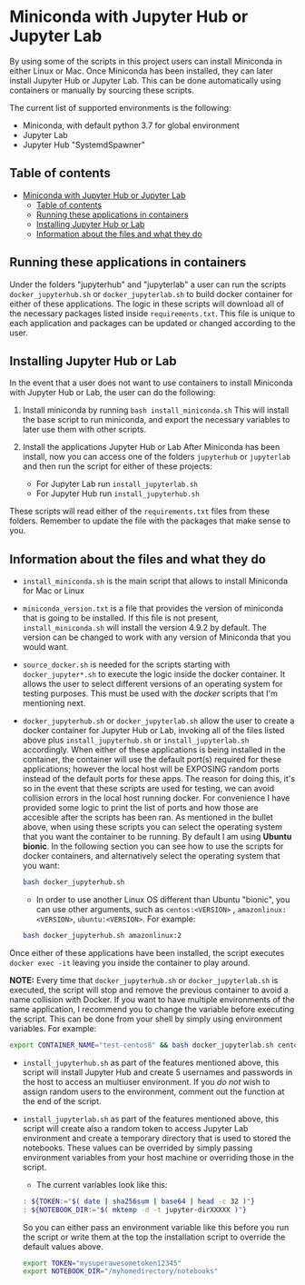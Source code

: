 # Miniconda with Jupyter Hub or Jupyter Lab

By using some of the scripts in this project users can install Miniconda in either Linux or Mac. Once Miniconda has been installed, they can later install Jupyter Hub or Jupyter Lab.
This can be done automatically using containers or manually by sourcing these scripts.

The current list of supported environments is the following:

* Miniconda, with default python 3.7 for global environment
* Jupyter Lab
* Jupyter Hub "SystemdSpawner"

## Table of contents

- [Miniconda with Jupyter Hub or Jupyter Lab](#miniconda-with-jupyter-hub-or-jupyter-lab)
  * [Table of contents](#table-of-contents)
  * [Running these applications in containers](#running-these-applications-in-containers)
  * [Installing Jupyter Hub or Lab](#installing-jupyter-hub-or-lab)
  * [Information about the files and what they do](#information-about-the-files-and-what-they-do)

## Running these applications in containers

Under the folders "jupyterhub" and "jupyterlab" a user can run the scripts `docker_jupyterhub.sh` or `docker_jupyterlab.sh` to build docker container for either of these applications.
The logic in these scripts will download all of the necessary packages listed inside `requirements.txt`. This file is unique to each application and packages can be updated or changed according to the user.


## Installing Jupyter Hub or Lab 

In the event that a user does not want to use containers to install Miniconda with Jupyter Hub or Lab, the user can do the following:

1. Install miniconda by running `bash install_miniconda.sh`
This will install the base script to run miniconda, and export the necessary variables to later use them with other scripts.

2. Install the applications Jupyter Hub or Lab
After Miniconda has been install, now you can access one of the folders `jupyterhub` or `jupyterlab` and then run the script for either of these projects:
    * For Jupyter Lab run `install_jupyterlab.sh`
    * For Jupyter Hub run `install_jupyterhub.sh`

These scripts will read either of the `requirements.txt` files from these folders. Remember to update the file with the packages that make sense to you.


## Information about the files and what they do

* `install_miniconda.sh` is the main script that allows to install Miniconda for Mac or Linux

* `miniconda_version.txt` is a file that provides the version of miniconda that is going to be installed. If this file is not present, `install_miniconda.sh` will install the version 4.9.2 by default. The version can be changed to work with any version of Miniconda that you would want.

* `source_docker.sh` is needed for the scripts starting with `docker_jupyter*.sh` to execute the logic inside the docker container. It allows the user to select different versions of an operating system for testing purposes. This must be used with the _docker_ scripts that I'm mentioning next.

* `docker_jupyterhub.sh` or `docker_jupyterlab.sh` allow the user to create a docker container for Jupyter Hub or Lab, invoking all of the files listed above plus `install_jupyterhub.sh` or `install_jupyterlab.sh` accordingly.
When either of these applications is being installed in the container, the container will use the default port(s) required for these applications; however the local host will be EXPOSING random ports instead of the default ports for these apps. 
The reason for doing this, it's so in the event that these scripts are used for testing, we can avoid collision errors in the local host running docker.  For convenience I have provided some logic to print the list of ports and how those are accesible after the scripts has been ran.
As mentioned in the bullet above, when using these scripts you can select the operating system that you want the container to be running. By default I am using **Ubuntu bionic**.
In the following section you can see how to use the scripts for docker containers, and alternatively select the operating system that you want:
    ```bash
    bash docker_jupyterhub.sh
    ```

    * In order to use another Linux OS different than Ubuntu "bionic", you can use other arguments, such as `centos:<VERSION>` , `amazonlinux:<VERSION>`, `ubuntu:<VERSION>`. For example:
    ```bash
    bash docker_jupyterhub.sh amazonlinux:2
    ````
Once either of these applications have been installed, the script executes `docker exec -it` leaving you inside the container to play around.

**NOTE:** Every time that `docker_jupyterhub.sh` or `docker_jupyterlab.sh` is executed, the script will stop and remove the previous container to avoid a name collision with Docker. If you want to have multiple environments of the same application, I recommend you to change the variable before executing the script. This can be done from your shell by simply using environment variables. For example:
```bash
export CONTAINER_NAME="test-centos8" && bash docker_jupyterlab.sh centos:8
```

* `install_jupyterhub.sh` as part of the features mentioned above, this script will install Jupyter Hub and create 5 usernames and passwords in the host to access an multiuser environment. If you _do not_ wish to assign random users to the environment, comment out the function at the end of the script.

* `install_jupyterlab.sh` as part of the features mentioned above, this script will create also a random token to access Jupyter Lab environment and create a temporary directory that is used to stored the notebooks. These values can be overrided by simply passing environment variables from your host machine or overriding those in the script.
    * The current variables look like this:
    ```bash
    : ${TOKEN:="$( date | sha256sum | base64 | head -c 32 )"}
    : ${NOTEBOOK_DIR:="$( mktemp -d -t jupyter-dirXXXXX )"}
    ```
    So you can either pass an environment variable like this before you run the script or write them at the top the installation script to override the default values above.
    ```bash
    export TOKEN="mysuperawesometoken12345"
    export NOTEBOOK_DIR="/myhomedirectory/notebooks"
    ```
